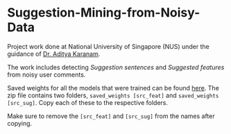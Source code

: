 # Suggestion-Mining-from-Noisy-Data

Project work done at National University of Singapore (NUS) under the guidance of [Dr. Aditya Karanam](https://www.comp.nus.edu.sg/disa/bio/karanam/). 

The work includes detecting _Suggestion sentences_ and _Suggested features_ from noisy user comments. 

Saved weights for all the models that were trained can be found [here](https://drive.google.com/file/d/1neyQX8_AVOACauWsZ9BC9gL8GGB49w3p/view?usp=sharing). The zip file contains two folders, ```saved_weights [src_feat]``` and ```saved_weights [src_sug]```. Copy each of these to the respective folders.

Make sure to remove the ```[src_feat]``` and ```[src_sug]``` from the names after copying.
